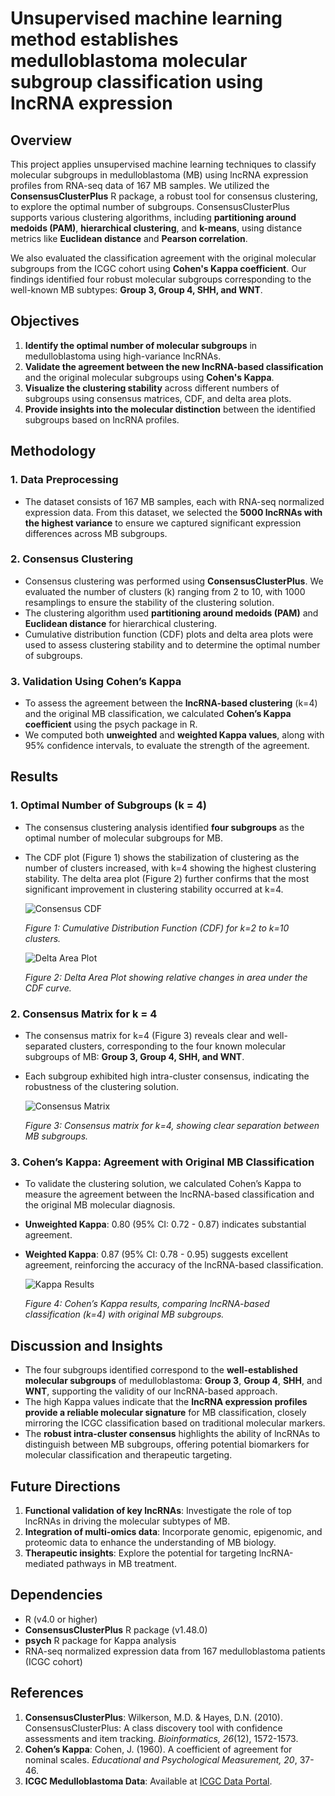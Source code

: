 # **Unsupervised machine learning method establishes medulloblastoma molecular subgroup classification using lncRNA expression**

## **Overview**

This project applies unsupervised machine learning techniques to classify molecular subgroups in medulloblastoma (MB) using lncRNA expression profiles from RNA-seq data of 167 MB samples. We utilized the **ConsensusClusterPlus** R package, a robust tool for consensus clustering, to explore the optimal number of subgroups. ConsensusClusterPlus supports various clustering algorithms, including **partitioning around medoids (PAM)**, **hierarchical clustering**, and **k-means**, using distance metrics like **Euclidean distance** and **Pearson correlation**.

We also evaluated the classification agreement with the original molecular subgroups from the ICGC cohort using **Cohen's Kappa coefficient**. Our findings identified four robust molecular subgroups corresponding to the well-known MB subtypes: **Group 3, Group 4, SHH, and WNT**.

## **Objectives**

1. **Identify the optimal number of molecular subgroups** in medulloblastoma using high-variance lncRNAs.
2. **Validate the agreement between the new lncRNA-based classification** and the original molecular subgroups using **Cohen's Kappa**.
3. **Visualize the clustering stability** across different numbers of subgroups using consensus matrices, CDF, and delta area plots.
4. **Provide insights into the molecular distinction** between the identified subgroups based on lncRNA profiles.

## **Methodology**

### 1. **Data Preprocessing**
- The dataset consists of 167 MB samples, each with RNA-seq normalized expression data. From this dataset, we selected the **5000 lncRNAs with the highest variance** to ensure we captured significant expression differences across MB subgroups.
  
### 2. **Consensus Clustering**
- Consensus clustering was performed using **ConsensusClusterPlus**. We evaluated the number of clusters (k) ranging from 2 to 10, with 1000 resamplings to ensure the stability of the clustering solution.
- The clustering algorithm used **partitioning around medoids (PAM)** and **Euclidean distance** for hierarchical clustering.
- Cumulative distribution function (CDF) plots and delta area plots were used to assess clustering stability and to determine the optimal number of subgroups.
  
### 3. **Validation Using Cohen’s Kappa**
- To assess the agreement between the **lncRNA-based clustering** (k=4) and the original MB classification, we calculated **Cohen’s Kappa coefficient** using the psych package in R.
- We computed both **unweighted** and **weighted Kappa values**, along with 95% confidence intervals, to evaluate the strength of the agreement.

## **Results**

### 1. **Optimal Number of Subgroups (k = 4)**
- The consensus clustering analysis identified **four subgroups** as the optimal number of molecular subgroups for MB.
- The CDF plot (Figure 1) shows the stabilization of clustering as the number of clusters increased, with k=4 showing the highest clustering stability. The delta area plot (Figure 2) further confirms that the most significant improvement in clustering stability occurred at k=4.
  
  ![Consensus CDF](https://github.com/LuisNagano/ConsensusClusterPlus/blob/main/Results/consensus011.png)

  *Figure 1: Cumulative Distribution Function (CDF) for k=2 to k=10 clusters.*

  ![Delta Area Plot](https://github.com/LuisNagano/ConsensusClusterPlus/blob/main/Results/consensus012.png)

  *Figure 2: Delta Area Plot showing relative changes in area under the CDF curve.*

### 2. **Consensus Matrix for k = 4**
- The consensus matrix for k=4 (Figure 3) reveals clear and well-separated clusters, corresponding to the four known molecular subgroups of MB: **Group 3, Group 4, SHH, and WNT**.
- Each subgroup exhibited high intra-cluster consensus, indicating the robustness of the clustering solution.

  ![Consensus Matrix](https://github.com/LuisNagano/ConsensusClusterPlus/blob/main/Results/consensus004.png)

  *Figure 3: Consensus matrix for k=4, showing clear separation between MB subgroups.*

### 3. **Cohen’s Kappa: Agreement with Original MB Classification**
- To validate the clustering solution, we calculated Cohen’s Kappa to measure the agreement between the lncRNA-based classification and the original MB molecular diagnosis.
- **Unweighted Kappa**: 0.80 (95% CI: 0.72 - 0.87) indicates substantial agreement.
- **Weighted Kappa**: 0.87 (95% CI: 0.78 - 0.95) suggests excellent agreement, reinforcing the accuracy of the lncRNA-based classification.

  ![Kappa Results](https://github.com/LuisNagano/ConsensusClusterPlus/blob/main/Results/Kappa_Table.png)
  
  *Figure 4: Cohen’s Kappa results, comparing lncRNA-based classification (k=4) with original MB subgroups.*

## **Discussion and Insights**

- The four subgroups identified correspond to the **well-established molecular subgroups** of medulloblastoma: **Group 3**, **Group 4**, **SHH**, and **WNT**, supporting the validity of our lncRNA-based approach.
- The high Kappa values indicate that the **lncRNA expression profiles provide a reliable molecular signature** for MB classification, closely mirroring the ICGC classification based on traditional molecular markers.
- The **robust intra-cluster consensus** highlights the ability of lncRNAs to distinguish between MB subgroups, offering potential biomarkers for molecular classification and therapeutic targeting.

## **Future Directions**

1. **Functional validation of key lncRNAs**: Investigate the role of top lncRNAs in driving the molecular subtypes of MB.
2. **Integration of multi-omics data**: Incorporate genomic, epigenomic, and proteomic data to enhance the understanding of MB biology.
3. **Therapeutic insights**: Explore the potential for targeting lncRNA-mediated pathways in MB treatment.

## **Dependencies**

- R (v4.0 or higher)
- **ConsensusClusterPlus** R package (v1.48.0)
- **psych** R package for Kappa analysis
- RNA-seq normalized expression data from 167 medulloblastoma patients (ICGC cohort)

## **References**

1. **ConsensusClusterPlus**: Wilkerson, M.D. & Hayes, D.N. (2010). ConsensusClusterPlus: A class discovery tool with confidence assessments and item tracking. *Bioinformatics, 26*(12), 1572-1573.
2. **Cohen’s Kappa**: Cohen, J. (1960). A coefficient of agreement for nominal scales. *Educational and Psychological Measurement, 20*, 37-46.
3. **ICGC Medulloblastoma Data**: Available at [ICGC Data Portal](https://dcc.icgc.org/projects).

